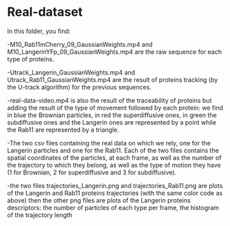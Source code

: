 # Real-dataset

In this folder, you find: 

-M10_Rab11mCherry_09_GaussianWeights.mp4 and M10_LangerinYFp_09_GaussianWeights.mp4 are the raw sequence for each type of proteins.

-Utrack_Langerin_GaussianWeights.mp4 and Utrack_Rab11_GaussianWeights.mp4 are the result of proteins tracking (by the U-track algorithm) for the previous sequences.

-real-data-video.mp4 is also the result of the traceability of proteins but adding the result of the type of movement followed by each protein: we find in blue the Brownian particles, in red the superdiffusive ones, in green the subdiffusive ones and the Langerin ones are represented by a point while the Rab11 are represented by a triangle.

-The two csv files containing the real data on which we rely, one for the Langerin particles and one for the Rab11. Each of the two files contains the spatial coordinates of the particles, at each frame, as well as the number of the trajectory to which they belong, as well as the type of motion they have (1 for Brownian, 2 for superdiffusive and 3 for subdiffusive).

-the two files trajectories_Langerin.png and trajectories_Rab11.png are plots of the Langerin and Rab11 proteins trajectories (with the same color code as above) then the other png files are plots of the Langerin proteins descriptors: the number of particles of each type per frame, the histogram of the trajectory length
